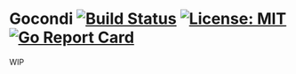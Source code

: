 # Gocondi [![Build Status](https://travis-ci.org/avegao/gocondi.svg?branch=master)](https://travis-ci.org/avegao/gocondi) [![License: MIT](https://img.shields.io/badge/License-MIT-yellow.svg)](https://opensource.org/licenses/MIT) [![Go Report Card](https://goreportcard.com/badge/github.com/avegao/gocondi)](https://goreportcard.com/report/github.com/avegao/gocondi)

WIP